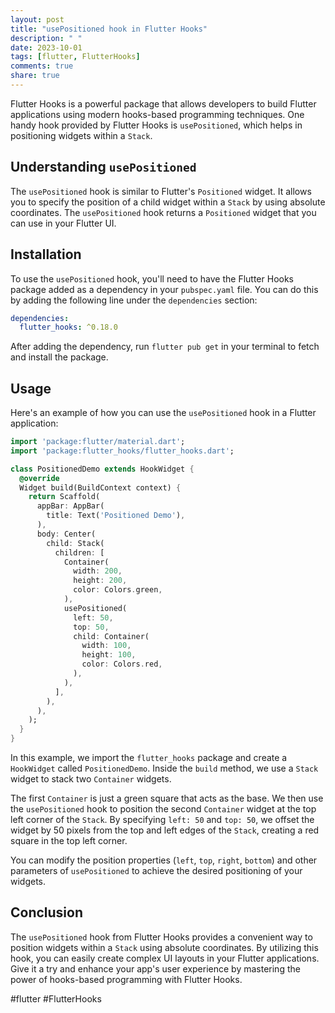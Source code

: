 ```yaml
---
layout: post
title: "usePositioned hook in Flutter Hooks"
description: " "
date: 2023-10-01
tags: [flutter, FlutterHooks]
comments: true
share: true
---
```


Flutter Hooks is a powerful package that allows developers to build Flutter applications using modern hooks-based programming techniques. One handy hook provided by Flutter Hooks is `usePositioned`, which helps in positioning widgets within a `Stack`.

## Understanding `usePositioned`

The `usePositioned` hook is similar to Flutter's `Positioned` widget. It allows you to specify the position of a child widget within a `Stack` by using absolute coordinates. The `usePositioned` hook returns a `Positioned` widget that you can use in your Flutter UI.

## Installation

To use the `usePositioned` hook, you'll need to have the Flutter Hooks package added as a dependency in your `pubspec.yaml` file. You can do this by adding the following line under the `dependencies` section:

```yaml
dependencies:
  flutter_hooks: ^0.18.0
```

After adding the dependency, run `flutter pub get` in your terminal to fetch and install the package.

## Usage

Here's an example of how you can use the `usePositioned` hook in a Flutter application:

```dart
import 'package:flutter/material.dart';
import 'package:flutter_hooks/flutter_hooks.dart';

class PositionedDemo extends HookWidget {
  @override
  Widget build(BuildContext context) {
    return Scaffold(
      appBar: AppBar(
        title: Text('Positioned Demo'),
      ),
      body: Center(
        child: Stack(
          children: [
            Container(
              width: 200,
              height: 200,
              color: Colors.green,
            ),
            usePositioned(
              left: 50,
              top: 50,
              child: Container(
                width: 100,
                height: 100,
                color: Colors.red,
              ),
            ),
          ],
        ),
      ),
    );
  }
}
```

In this example, we import the `flutter_hooks` package and create a `HookWidget` called `PositionedDemo`. Inside the `build` method, we use a `Stack` widget to stack two `Container` widgets. 

The first `Container` is just a green square that acts as the base. We then use the `usePositioned` hook to position the second `Container` widget at the top left corner of the `Stack`. By specifying `left: 50` and `top: 50`, we offset the widget by 50 pixels from the top and left edges of the `Stack`, creating a red square in the top left corner.

You can modify the position properties (`left`, `top`, `right`, `bottom`) and other parameters of `usePositioned` to achieve the desired positioning of your widgets.

## Conclusion

The `usePositioned` hook from Flutter Hooks provides a convenient way to position widgets within a `Stack` using absolute coordinates. By utilizing this hook, you can easily create complex UI layouts in your Flutter applications. Give it a try and enhance your app's user experience by mastering the power of hooks-based programming with Flutter Hooks.

#flutter #FlutterHooks